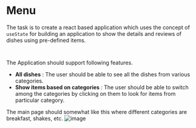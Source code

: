 
# Menu
The task is to create a react based application which uses the concept of `useState` for building an application to show the details and reviews of dishes using pre-defined items.

```


```
The Application should support following features.
- <b> All dishes</b> : The user should be able to see all the dishes from various categories.  
- <b>Show items based on categories</b> : The user should be able to switch among the categories by clicking on them to look for items from particular category.


The main page should somewhat like this where different categories are breakfast, shakes, etc.
![image](https://user-images.githubusercontent.com/78348500/216887528-43161099-cef9-4dd5-8d60-0577b17be80b.png)


